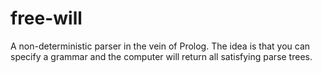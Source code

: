 # free-will
A non-deterministic parser in the vein of Prolog. The idea is that you can specify a grammar and the computer will return all satisfying parse trees.
